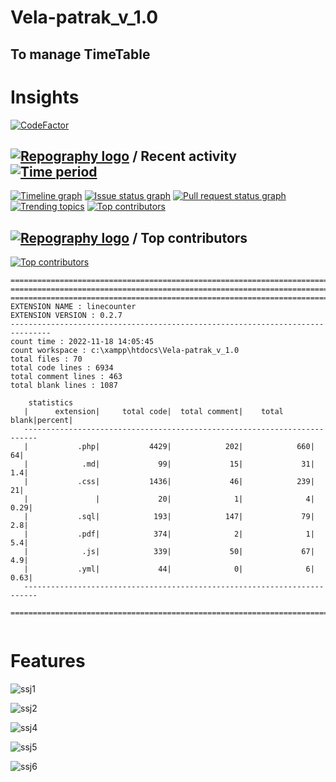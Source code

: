 # Vela-patrak_v_1.0

## To manage TimeTable

# Insights


[![CodeFactor](https://www.codefactor.io/repository/github/otherwa/vela-patrak_v_1.0/badge)](https://www.codefactor.io/repository/github/otherwa/vela-patrak_v_1.0)

## [![Repography logo](https://images.repography.com/logo.svg)](https://repography.com) / Recent activity [![Time period](https://images.repography.com/25186133/Otherwa/Vela-patrak_v_1.0/recent-activity/d06225e1d09c3429be89206c3f6493af_badge.svg)](https://repography.com)
[![Timeline graph](https://images.repography.com/25186133/Otherwa/Vela-patrak_v_1.0/recent-activity/d06225e1d09c3429be89206c3f6493af_timeline.svg)](https://github.com/Otherwa/Vela-patrak_v_1.0/commits)
[![Issue status graph](https://images.repography.com/25186133/Otherwa/Vela-patrak_v_1.0/recent-activity/d06225e1d09c3429be89206c3f6493af_issues.svg)](https://github.com/Otherwa/Vela-patrak_v_1.0/issues)
[![Pull request status graph](https://images.repography.com/25186133/Otherwa/Vela-patrak_v_1.0/recent-activity/d06225e1d09c3429be89206c3f6493af_prs.svg)](https://github.com/Otherwa/Vela-patrak_v_1.0/pulls)
[![Trending topics](https://images.repography.com/25186133/Otherwa/Vela-patrak_v_1.0/recent-activity/d06225e1d09c3429be89206c3f6493af_words.svg)](https://github.com/Otherwa/Vela-patrak_v_1.0/commits)
[![Top contributors](https://images.repography.com/25186133/Otherwa/Vela-patrak_v_1.0/recent-activity/d06225e1d09c3429be89206c3f6493af_users.svg)](https://github.com/Otherwa/Vela-patrak_v_1.0/graphs/contributors)



## [![Repography logo](https://images.repography.com/logo.svg)](https://repography.com) / Top contributors
[![Top contributors](https://images.repography.com/25186133/Otherwa/Vela-patrak_v_1.0/top-contributors/d06225e1d09c3429be89206c3f6493af_table.svg)](https://github.com/Otherwa/Vela-patrak_v_1.0/graphs/contributors)



```
===============================================================================
===============================================================================
===============================================================================
EXTENSION NAME : linecounter
EXTENSION VERSION : 0.2.7
-------------------------------------------------------------------------------
count time : 2022-11-18 14:05:45
count workspace : c:\xampp\htdocs\Vela-patrak_v_1.0
total files : 70
total code lines : 6934
total comment lines : 463
total blank lines : 1087

    statistics
   |      extension|     total code|  total comment|    total blank|percent|
   -------------------------------------------------------------------------
   |           .php|           4429|            202|            660|     64|
   |            .md|             99|             15|             31|    1.4|
   |           .css|           1436|             46|            239|     21|
   |               |             20|              1|              4|   0.29|
   |           .sql|            193|            147|             79|    2.8|
   |           .pdf|            374|              2|              1|    5.4|
   |            .js|            339|             50|             67|    4.9|
   |           .yml|             44|              0|              6|   0.63|
   -------------------------------------------------------------------------

===============================================================================


```

# Features
![ssj1](https://user-images.githubusercontent.com/67428572/187615118-5bd8ffe6-88dc-449c-adf6-4e9266dbb985.png)

![ssj2](https://user-images.githubusercontent.com/67428572/187615126-c5755c72-75eb-492b-a531-b5e2633f3fc5.png)

![ssj4](https://user-images.githubusercontent.com/67428572/187615140-0518b439-a331-4d8b-9ce1-29ea178b8a70.png)

![ssj5](https://user-images.githubusercontent.com/67428572/187615144-1a5b7af2-78e5-4566-a8e0-bbf9219ce493.png)

![ssj6](https://user-images.githubusercontent.com/67428572/187615150-dfcd1228-c81a-4db8-b5bc-baeff5e08b22.png)
